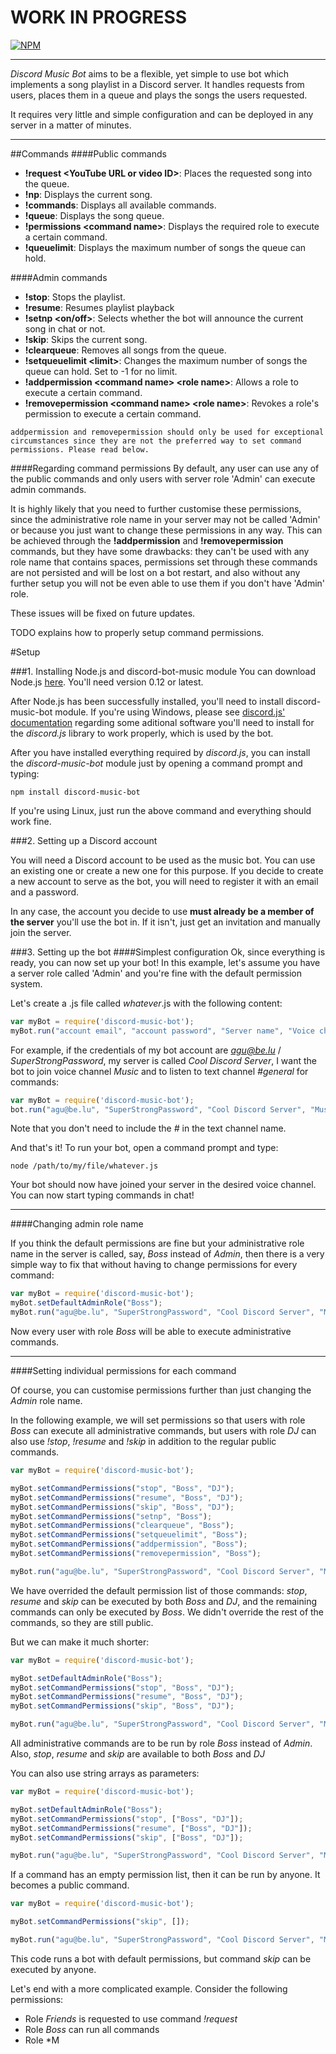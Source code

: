 # WORK IN PROGRESS

[![NPM](https://nodei.co/npm/discord-music-bot.png?downloads=true)](https://nodei.co/npm/discord-music-bot/)

---

*Discord Music Bot* aims to be a flexible, yet simple to use bot which implements a song playlist in a Discord server. It handles requests from users, places them in a queue and plays the songs the users requested.

It requires very little and simple configuration and can be deployed in any server in a matter of minutes.

---

##Commands
####Public commands

* **!request \<YouTube URL or video ID\>**: Places the requested song into the queue.
* **!np**: Displays the current song.
* **!commands**: Displays all available commands.
* **!queue**: Displays the song queue.
* **!permissions \<command name\>**: Displays the required role to execute a certain command.
* **!queuelimit**: Displays the maximum number of songs the queue can hold.
 
####Admin commands

* **!stop**: Stops the playlist.
* **!resume**: Resumes playlist playback
* **!setnp \<on/off\>**: Selects whether the bot will announce the current song in chat or not.
* **!skip**: Skips the current song.
* **!clearqueue**: Removes all songs from the queue.
* **!setqueuelimit \<limit\>**: Changes the maximum number of songs the queue can hold. Set to -1 for no limit.
* **!addpermission \<command name\> \<role name\>**: Allows a role to execute a certain command.
* **!removepermission \<command name\> \<role name\>**: Revokes a role's permission to execute a certain command.

`addpermission and removepermission should only be used for exceptional circumstances since they are not the preferred way to set command permissions. Please read below.`
 
####Regarding command permissions
By default, any user can use any of the public commands and only users with server role 'Admin' can execute admin commands.

It is highly likely that you need to further customise these permissions, since the administrative role name in your server may not be called 'Admin' or because you just want to change these permissions in any way. This can be achieved through the **!addpermission** and **!removepermission** commands, but they have some drawbacks: they can't be used with any role name that contains spaces, permissions set through these commands are not persisted and will be lost on a bot restart, and also without any further setup you will not be even able to use them if you don't have 'Admin' role.

These issues will be fixed on future updates.

TODO explains how to properly setup command permissions.



#Setup

###1. Installing Node.js and discord-bot-music module
You can download Node.js [here](https://nodejs.org/en/). You'll need version 0.12 or latest.

After Node.js has been successfully installed, you'll need to install discord-music-bot module. If you're using Windows, please see [discord.js' documentation](https://discordjs.readthedocs.org/en/latest/installing.html) regarding some aditional software you'll need to install for the *discord.js* library to work properly, which is used by the bot.

After you have installed everything required by *discord.js*, you can install the *discord-music-bot* module just by opening a command prompt and typing:

`npm install discord-music-bot`

If you're using Linux, just run the above command and everything should work fine.

###2. Setting up a Discord account

You will need a Discord account to be used as the music bot. You can use an existing one or create a new one for this purpose. If you decide to create a new account to serve as the bot, you will need to register it with an email and a password.

In any case, the account you decide to use **must already be a member of the server** you'll use the bot in. If it isn't, just get an invitation and manually join the server.

###3. Setting up the bot
####Simplest configuration
Ok, since everything is ready, you can now set up your bot! In this example, let's assume you have a server role called 'Admin' and you're fine with the default permission system.

Let's create a .js file called *whatever*.js with the following content:
```js
var myBot = require('discord-music-bot');
myBot.run("account email", "account password", "Server name", "Voice channel name", "Text channel name");
```

For example, if the credentials of my bot account are *agu@be.lu* / *SuperStrongPassword*, my server is called *Cool Discord Server*, I want the bot to join voice channel *Music* and to listen to text channel *#general* for commands:

```js
var myBot = require('discord-music-bot');
bot.run("agu@be.lu", "SuperStrongPassword", "Cool Discord Server", "Music", "general");
```

Note that you don't need to include the *#* in the text channel name.



And that's it! To run your bot, open a command prompt and type:

`node /path/to/my/file/whatever.js`

Your bot should now have joined your server in the desired voice channel. You can now start typing commands in chat!

---

####Changing admin role name

If you think the default permissions are fine but your administrative role name in the server is called, say, *Boss* instead of *Admin*, then there is a very simple way to fix that without having to change permissions for every command:

```js
var myBot = require('discord-music-bot');
myBot.setDefaultAdminRole("Boss");
myBot.run("agu@be.lu", "SuperStrongPassword", "Cool Discord Server", "Music", "general");
```

Now every user with role *Boss* will be able to execute administrative commands.

---

####Setting individual permissions for each command

Of course, you can customise permissions further than just changing the *Admin* role name.

In the following example, we will set permissions so that users with role *Boss* can execute all administrative commands, but users with role *DJ* can also use *!stop*, *!resume* and *!skip* in addition to the regular public commands.

```js
var myBot = require('discord-music-bot');

myBot.setCommandPermissions("stop", "Boss", "DJ");
myBot.setCommandPermissions("resume", "Boss", "DJ");
myBot.setCommandPermissions("skip", "Boss", "DJ");
myBot.setCommandPermissions("setnp", "Boss");
myBot.setCommandPermissions("clearqueue", "Boss");
myBot.setCommandPermissions("setqueuelimit", "Boss");
myBot.setCommandPermissions("addpermission", "Boss");
myBot.setCommandPermissions("removepermission", "Boss");

myBot.run("agu@be.lu", "SuperStrongPassword", "Cool Discord Server", "Music", "general");
```

We have overrided the default permission list of those commands: *stop*, *resume* and *skip* can be executed by both *Boss* and *DJ*, and the remaining commands can only be executed by *Boss*. We didn't override the rest of the commands, so they are still public.



But we can make it much shorter:

```js
var myBot = require('discord-music-bot');

myBot.setDefaultAdminRole("Boss");
myBot.setCommandPermissions("stop", "Boss", "DJ");
myBot.setCommandPermissions("resume", "Boss", "DJ");
myBot.setCommandPermissions("skip", "Boss", "DJ");

myBot.run("agu@be.lu", "SuperStrongPassword", "Cool Discord Server", "Music", "general");
```

All administrative commands are to be run by role *Boss* instead of *Admin*. Also, *stop*, *resume* and *skip* are available to both *Boss* and *DJ*

You can also use string arrays as parameters:

```js
var myBot = require('discord-music-bot');

myBot.setDefaultAdminRole("Boss");
myBot.setCommandPermissions("stop", ["Boss", "DJ"]);
myBot.setCommandPermissions("resume", ["Boss", "DJ"]);
myBot.setCommandPermissions("skip", ["Boss", "DJ"]);

myBot.run("agu@be.lu", "SuperStrongPassword", "Cool Discord Server", "Music", "general");
```

If a command has an empty permission list, then it can be run by anyone. It becomes a public command.

```js
var myBot = require('discord-music-bot');

myBot.setCommandPermissions("skip", []);

myBot.run("agu@be.lu", "SuperStrongPassword", "Cool Discord Server", "Music", "general");
```

This code runs a bot with default permissions, but command *skip* can be executed by anyone.



Let's end with a more complicated example. Consider the following permissions:

* Role *Friends* is requested to use command *!request*
* Role *Boss* can run all commands
* Role *M


